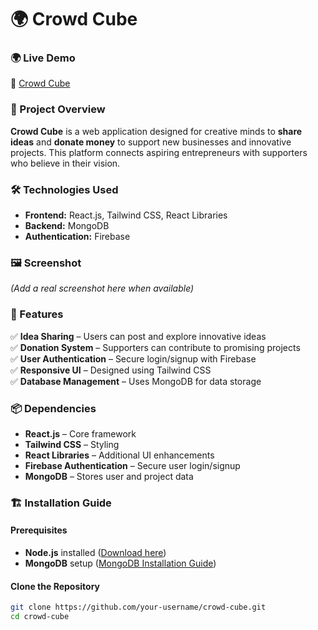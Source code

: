 # 🌍 Crowd Cube  

### 🌍 Live Demo  
🔗 [Crowd Cube](https://gilded-twilight-2a1954.netlify.app/)  

### 📌 Project Overview  
**Crowd Cube** is a web application designed for creative minds to **share ideas** and **donate money** to support new businesses and innovative projects. This platform connects aspiring entrepreneurs with supporters who believe in their vision.  

### 🛠 Technologies Used  
- **Frontend:** React.js, Tailwind CSS, React Libraries  
- **Backend:** MongoDB  
- **Authentication:** Firebase  

### 🖼️ Screenshot  
*(Add a real screenshot here when available)*  

### 🚀 Features  
✅ **Idea Sharing** – Users can post and explore innovative ideas  
✅ **Donation System** – Supporters can contribute to promising projects  
✅ **User Authentication** – Secure login/signup with Firebase  
✅ **Responsive UI** – Designed using Tailwind CSS  
✅ **Database Management** – Uses MongoDB for data storage  

### 📦 Dependencies  
- **React.js** – Core framework  
- **Tailwind CSS** – Styling  
- **React Libraries** – Additional UI enhancements  
- **Firebase Authentication** – Secure user login/signup  
- **MongoDB** – Stores user and project data  

### 🏗 Installation Guide  

#### Prerequisites  
- **Node.js** installed ([Download here](https://nodejs.org/))  
- **MongoDB** setup ([MongoDB Installation Guide](https://www.mongodb.com/docs/manual/installation/))  

#### Clone the Repository  
```bash
git clone https://github.com/your-username/crowd-cube.git
cd crowd-cube
